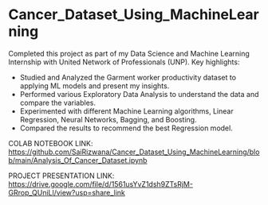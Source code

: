 # Cancer_Dataset_Using_MachineLearning
Completed this project as part of my Data Science and Machine Learning Internship with United Network of Professionals (UNP). Key highlights:
- Studied and Analyzed the Garment worker productivity dataset to applying ML models and present my insights. 
- Performed various Exploratory Data Analysis to understand the data and compare the variables.
- Experimented with different Machine Learning algorithms, Linear Regression, Neural Networks, Bagging, and Boosting.
- Compared the results to recommend the best Regression model. 

COLAB NOTEBOOK LINK: https://github.com/SaiRizwana/Cancer_Dataset_Using_MachineLearning/blob/main/Analysis_Of_Cancer_Dataset.ipynb

PROJECT PRESENTATION LINK: https://drive.google.com/file/d/1561usYvZ1dsh9ZTsRjM-GRrop_QUniLl/view?usp=share_link
